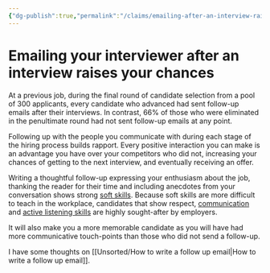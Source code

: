 ```yaml
---
{"dg-publish":true,"permalink":"/claims/emailing-after-an-interview-raises-your-chances/","tags":["claim","published"],"updated":"2025-05-30T21:51:29.933-07:00"}
---
```



# Emailing your interviewer after an interview raises your chances

At a previous job, during the final round of candidate selection from a pool of 300 applicants, every candidate who advanced had sent follow-up emails after their interviews. In contrast, 66% of those who were eliminated in the penultimate round had not sent follow-up emails at any point.

Following up with the people you communicate with during each stage of the hiring process builds rapport. Every positive interaction you can make is an advantage you have over your competitors who did not, increasing your chances of getting to the next interview, and eventually receiving an offer.

Writing a thoughtful follow-up expressing your enthusiasm about the job, thanking the reader for their time and including anecdotes from your conversation shows strong [soft skills](https://www.indeed.com/career-advice/resumes-cover-letters/soft-skills). Because soft skills are more difficult to teach in the workplace, candidates that show respect, [communication](https://www.indeed.com/career-advice/resumes-cover-letters/communication-skills) and [active listening skills](https://www.indeed.com/career-advice/career-development/active-listening-skills) are highly sought-after by employers. 

It will also make you a more memorable candidate as you will have had more communicative touch-points than those who did not send a follow-up.

I have some thoughts on [[Unsorted/How to write a follow up email\|How to write a follow up email]].